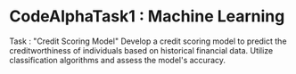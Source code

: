 # CodeAlphaTask1 : Machine Learning
Task : "Credit Scoring Model"
Develop a credit scoring model to predict the creditworthiness of individuals based on historical financial data. 
Utilize classification algorithms and assess the model's accuracy. 
